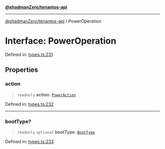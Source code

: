 [**@shadmanZero/tenantos-api**](../README.md)

***

[@shadmanZero/tenantos-api](../globals.md) / PowerOperation

# Interface: PowerOperation

Defined in: [types.ts:231](https://github.com/shadmanZero/tenantos-api/blob/507575e6d82ab5e3b8a10f708778a3645f250cd6/src/types.ts#L231)

## Properties

### action

> `readonly` **action**: [`PowerAction`](../type-aliases/PowerAction.md)

Defined in: [types.ts:232](https://github.com/shadmanZero/tenantos-api/blob/507575e6d82ab5e3b8a10f708778a3645f250cd6/src/types.ts#L232)

***

### bootType?

> `readonly` `optional` **bootType**: [`BootType`](../type-aliases/BootType.md)

Defined in: [types.ts:233](https://github.com/shadmanZero/tenantos-api/blob/507575e6d82ab5e3b8a10f708778a3645f250cd6/src/types.ts#L233)
